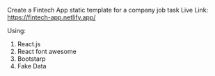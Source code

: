 Create a Fintech App static template for a company job task
Live Link: https://fintech-app.netlify.app/

Using:

1. React.js
2. React font awesome
3. Bootstarp
4. Fake Data